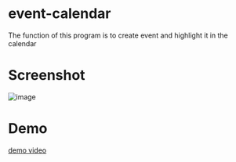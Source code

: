 # event-calendar
The function of this program is to create event and highlight it in the calendar
# Screenshot
![image]()
# Demo
[demo video](https://github.com/loftdev/event-calendar/blob/master/Image/event-calendar.mov)
